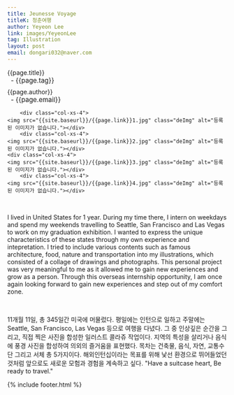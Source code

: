```yaml
---
title: Jeunesse Voyage
titleK: 청춘여행
author: Yeyeon Lee
link: images/YeyeonLee
tag: Illustration
layout: post
email: dongari032@naver.com
---	
```


<div class="container">

<div class="deDep">
{{page.title}}<br>
<p style="font-size:15px; margin:0px; padding:0px 0px 0px 8px; margin:0px 0px 8px 0px;">- {{page.tag}}</p>
{{page.author}}<br>
<p style="font-size:15px; margin:0px; padding:0px 0px 0px 8px;">- {{page.email}}</p>
</div>


<div class="row" class="imgcolor">
	
		<div class="col-xs-4">
	<img src="{{site.baseurl}}/{{page.link}}1.jpg" class="deImg" alt="등록된 이미지가 없습니다."></div>
		<div class="col-xs-4">
	<img src="{{site.baseurl}}/{{page.link}}2.jpg" class="deImg" alt="등록된 이미지가 없습니다."></div>
	<div class="col-xs-4">
	<img src="{{site.baseurl}}/{{page.link}}3.jpg" class="deImg" alt="등록된 이미지가 없습니다."></div>
		<div class="col-xs-4">
	<img src="{{site.baseurl}}/{{page.link}}4.jpg" class="deImg" alt="등록된 이미지가 없습니다."></div>
	
</div>
<br>

<div class="det lato">



I lived in United States for 1 year. During my time there, I intern on weekdays and spend my weekends travelling to Seattle, San Francisco and Las Vegas to work on my graduation exhibition. I wanted to express the unique characteristics of these states through my own experience and intepretation. I tried to include various contents such as famous architecture, food, nature and transportation into my illustrations, which consisted of a collage of drawings and photographs. This personal project was very meaningful to me as it allowed me to gain new experiences and grow as a person. Through this overseas internship opportunity, I am once again looking forward to gain new experiences and step out of my comfort zone.




</div>

<br>

<div class="noto">

11개월 11일, 총 345일간 미국에 머물렀다. 평일에는 인턴으로 일하고 주말에는 Seattle, San Francisco, Las Vegas 등으로 여행을 다녔다. 그 중 인상깊은 순간을 그리고, 직접 찍은 사진을 합성한 일러스트 콜라쥬 작업이다. 지역의 특성을 살리거나 음식에 풍경 사진을 합성하여 의외의 즐거움을 표현했다. 목차는 건축물, 음식, 자연, 교통수단 그리고 서체 총 5가지이다. 해외인턴십이라는 목표를 위해 낯선 환경으로 뛰어들었던 것처럼 앞으로도 새로운 모험과 경험을 계속하고 싶다. "Have a suitcase heart, Be ready to travel."


</div>
 {% include footer.html %}